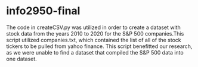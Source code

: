 # info2950-final

The code in createCSV.py was utilized in order to create a dataset with stock data from the years 2010 to 2020 for the S&P 500 companies.This script utilized companies.txt, which contained the list of all of the stock tickers to be pulled from yahoo finance. This script benefitted our research, as we were unable to find a dataset that compiled the S&P 500 data into one dataset.